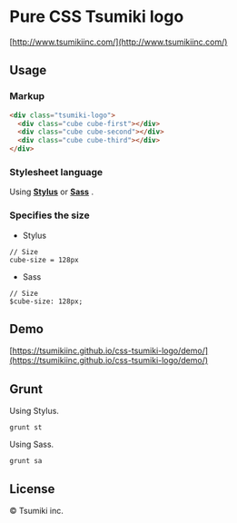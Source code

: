 # Pure CSS Tsumiki logo

[http://www.tsumikiinc.com/](http://www.tsumikiinc.com/)

## Usage

### Markup

```html
<div class="tsumiki-logo">
  <div class="cube cube-first"></div>
  <div class="cube cube-second"></div>
  <div class="cube cube-third"></div>
</div>
```

### Stylesheet language

Using **[Stylus](http://learnboost.github.io/stylus/)** or **[Sass](http://sass-lang.com/)** .

### Specifies the size


* Stylus

```
// Size
cube-size = 128px
```

* Sass

```
// Size
$cube-size: 128px;
```

## Demo

[https://tsumikiinc.github.io/css-tsumiki-logo/demo/](https://tsumikiinc.github.io/css-tsumiki-logo/demo/)

## Grunt

Using Stylus.

```
grunt st
```

Using Sass.

```
grunt sa
```

## License

© Tsumiki inc.